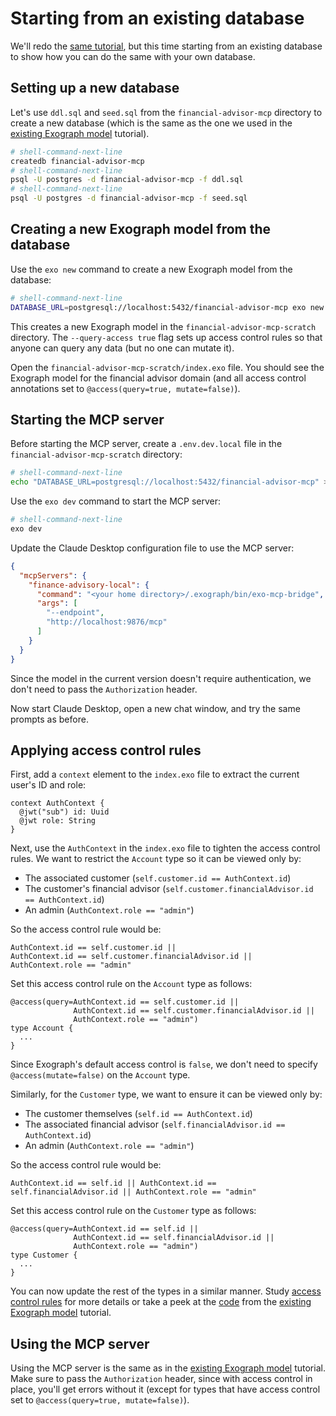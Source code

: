 
# Starting from an existing database

We'll redo the [same tutorial](../mcp-tutorial), but this time starting from an existing database to show how you can do the same with your own database.

## Setting up a new database

Let's use `ddl.sql` and `seed.sql` from the `financial-advisor-mcp` directory to create a new database (which is the same as the one we used in the [existing Exograph model](../mcp-tutorial) tutorial).

```sh
# shell-command-next-line
createdb financial-advisor-mcp
# shell-command-next-line
psql -U postgres -d financial-advisor-mcp -f ddl.sql
# shell-command-next-line
psql -U postgres -d financial-advisor-mcp -f seed.sql
```

## Creating a new Exograph model from the database

Use the `exo new` command to create a new Exograph model from the database:

```sh
# shell-command-next-line
DATABASE_URL=postgresql://localhost:5432/financial-advisor-mcp exo new financial-advisor-mcp-scratch --query-access true
```

This creates a new Exograph model in the `financial-advisor-mcp-scratch` directory. The `--query-access true` flag sets up access control rules so that anyone can query any data (but no one can mutate it).

Open the `financial-advisor-mcp-scratch/index.exo` file. You should see the Exograph model for the financial advisor domain (and all access control annotations set to `@access(query=true, mutate=false)`).

## Starting the MCP server

Before starting the MCP server, create a `.env.dev.local` file in the `financial-advisor-mcp-scratch` directory:

```sh
# shell-command-next-line
echo "DATABASE_URL=postgresql://localhost:5432/financial-advisor-mcp" > financial-advisor-mcp-scratch/.env.dev.local
```

Use the `exo dev` command to start the MCP server:

```sh
# shell-command-next-line
exo dev
```

Update the Claude Desktop configuration file to use the MCP server:

```json
{
  "mcpServers": {
    "finance-advisory-local": {
      "command": "<your home directory>/.exograph/bin/exo-mcp-bridge",
      "args": [
        "--endpoint",
        "http://localhost:9876/mcp"
      ]
    }
  }
}
```

Since the model in the current version doesn't require authentication, we don't need to pass the `Authorization` header.

Now start Claude Desktop, open a new chat window, and try the same prompts as before.

## Applying access control rules

First, add a `context` element to the `index.exo` file to extract the current user's ID and role:

```exo
context AuthContext {
  @jwt("sub") id: Uuid
  @jwt role: String
}
```

Next, use the `AuthContext` in the `index.exo` file to tighten the access control rules. We want to restrict the `Account` type so it can be viewed only by:
- The associated customer (`self.customer.id == AuthContext.id`)
- The customer's financial advisor (`self.customer.financialAdvisor.id == AuthContext.id`)
- An admin (`AuthContext.role == "admin"`)

So the access control rule would be:
```exo
AuthContext.id == self.customer.id || 
AuthContext.id == self.customer.financialAdvisor.id ||
AuthContext.role == "admin"
```

Set this access control rule on the `Account` type as follows:

```exo
@access(query=AuthContext.id == self.customer.id || 
              AuthContext.id == self.customer.financialAdvisor.id ||
              AuthContext.role == "admin")
type Account {
  ...
}
```

Since Exograph's default access control is `false`, we don't need to specify `@access(mutate=false)` on the `Account` type.

Similarly, for the `Customer` type, we want to ensure it can be viewed only by:
- The customer themselves (`self.id == AuthContext.id`)
- The associated financial advisor (`self.financialAdvisor.id == AuthContext.id`)
- An admin (`AuthContext.role == "admin"`)

So the access control rule would be:
```exo
AuthContext.id == self.id || AuthContext.id == self.financialAdvisor.id || AuthContext.role == "admin"
```

Set this access control rule on the `Customer` type as follows:

```exo
@access(query=AuthContext.id == self.id || 
              AuthContext.id == self.financialAdvisor.id || 
              AuthContext.role == "admin")
type Customer {
  ...
}
```

You can now update the rest of the types in a similar manner. Study [access control rules](/postgres/access-control.md) for more details or take a peek at the [code](https://github.com/exograph/examples/blob/main/financial-advisor-mcp/src/index.exo) from the [existing Exograph model](../mcp-tutorial) tutorial.

## Using the MCP server

Using the MCP server is the same as in the [existing Exograph model](../mcp-tutorial) tutorial. Make sure to pass the `Authorization` header, since with access control in place, you'll get errors without it (except for types that have access control set to `@access(query=true, mutate=false)`).
